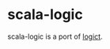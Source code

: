 scala-logic
===========

scala-logic is a port of [logict](https://hackage.haskell.org/package/logict).

